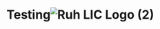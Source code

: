 # Testing![Ruh LIC Logo (2)](https://github.com/user-attachments/assets/42267f80-d1a9-4154-afc8-7ceb44598b70)
